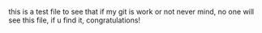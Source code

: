 this is a test file to see that if my git is work or not
never mind, no one will see this file, if u find it, congratulations!
